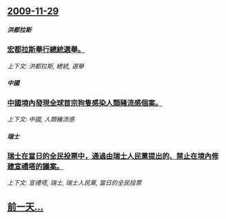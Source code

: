 ## [2009-11-29](/news/2009/11/29/index.md)

##### 洪都拉斯
### [ 宏都拉斯舉行總統選舉。](/news/2009/11/29/宏都拉斯舉行總統選舉.md)
_上下文: 洪都拉斯, 總統, 選舉_

##### 中國
### [ 中國境內發現全球首宗狗隻感染人類豬流感個案。](/news/2009/11/29/中國境內發現全球首宗狗隻感染人類豬流感個案.md)
_上下文: 中國, 人類豬流感_

##### 瑞士
### [瑞士在當日的全民投票中，通過由瑞士人民黨提出的、禁止在境內修建宣禮塔的議案。](/news/2009/11/29/瑞士在當日的全民投票中-通過由瑞士人民黨提出的-禁止在境內修建宣禮塔的議案.md)
_上下文: 宣禮塔, 瑞士, 瑞士人民黨, 當日的全民投票_

## [前一天...](/news/2009/11/28/index.md)

